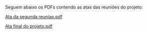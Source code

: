 Seguem abaixo os PDFs contendo as atas das reuniões do projeto:

[Ata da segunda reuniao.pdf](https://github.com/user-attachments/files/20748975/Ata.da.segunda.reuniao.pdf)

[Ata final do projeto.pdf](https://github.com/user-attachments/files/20748976/Ata.final.do.projeto.pdf)
